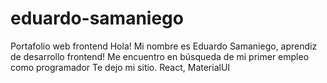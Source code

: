 # eduardo-samaniego
Portafolio web frontend
Hola! 
Mi nombre es Eduardo Samaniego, aprendiz de desarrollo frontend!
Me encuentro en búsqueda de mi primer empleo como programador
Te dejo mi sitio.
React, MaterialUI
